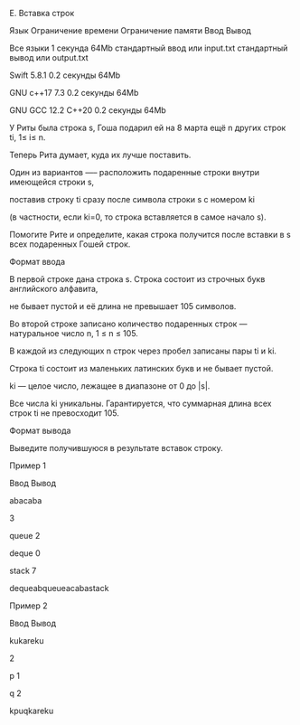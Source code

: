 E. Вставка строк

Язык	Ограничение времени	Ограничение памяти	Ввод	Вывод

Все языки	1 секунда	64Mb	стандартный ввод или input.txt	стандартный вывод или output.txt

Swift 5.8.1	0.2 секунды	64Mb

GNU c++17 7.3	0.2 секунды	64Mb

GNU GCC 12.2 C++20	0.2 секунды	64Mb

У Риты была строка s, Гоша подарил ей на 8 марта ещё n других строк ti, 1≤ i≤ n. 

Теперь Рита думает, куда их лучше поставить.

Один из вариантов —– расположить подаренные строки внутри имеющейся строки s, 

поставив строку ti сразу после символа строки s с номером ki

(в частности, если ki=0, то строка вставляется в самое начало s).

Помогите Рите и определите, какая строка получится после вставки в s всех подаренных Гошей строк.

Формат ввода

В первой строке дана строка s. Строка состоит из строчных букв английского алфавита,

не бывает пустой и её длина не превышает 105 символов.

Во второй строке записано количество подаренных строк — натуральное число n, 1 ≤ n ≤ 105.

В каждой из следующих n строк через пробел записаны пары ti и ki.

Строка ti состоит из маленьких латинских букв и не бывает пустой.

ki — целое число, лежащее в диапазоне от 0 до |s|. 

Все числа ki уникальны. Гарантируется, что суммарная длина всех строк ti не превосходит 105.

Формат вывода

Выведите получившуюся в результате вставок строку.

Пример 1

Ввод	Вывод

abacaba

3

queue 2

deque 0

stack 7

dequeabqueueacabastack

Пример 2

Ввод	Вывод

kukareku

2


p 1

q 2

kpuqkareku

